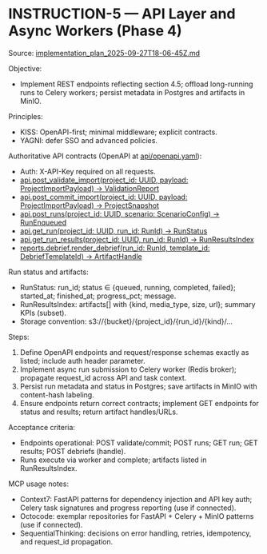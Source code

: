 # INSTRUCTION-5 — API Layer and Async Workers (Phase 4)
Source: [implementation_plan_2025-09-27T18-06-45Z.md](implementation_plan_2025-09-27T18-06-45Z.md)

Objective:
- Implement REST endpoints reflecting section 4.5; offload long-running runs to Celery workers; persist metadata in Postgres and artifacts in MinIO.

Principles:
- KISS: OpenAPI-first; minimal middleware; explicit contracts.
- YAGNI: defer SSO and advanced policies.

Authoritative API contracts (OpenAPI at [api/openapi.yaml](api/openapi.yaml)):
- Auth: X-API-Key required on all requests.
- [api.post_validate_import(project_id: UUID, payload: ProjectImportPayload) -> ValidationReport](api/openapi.yaml:1)
- [api.post_commit_import(project_id: UUID, payload: ProjectImportPayload) -> ProjectSnapshot](api/openapi.yaml:1)
- [api.post_runs(project_id: UUID, scenario: ScenarioConfig) -> RunEnqueued](api/openapi.yaml:1)
- [api.get_run(project_id: UUID, run_id: RunId) -> RunStatus](api/openapi.yaml:1)
- [api.get_run_results(project_id: UUID, run_id: RunId) -> RunResultsIndex](api/openapi.yaml:1)
- [reports.debrief.render_debrief(run_id: RunId, template_id: DebriefTemplateId) -> ArtifactHandle](reports/debrief_template.md:1)

Run status and artifacts:
- RunStatus: run_id; status ∈ {queued, running, completed, failed}; started_at; finished_at; progress_pct; message.
- RunResultsIndex: artifacts[] with {kind, media_type, size, url}; summary KPIs (subset).
- Storage convention: s3://{bucket}/{project_id}/{run_id}/{kind}/...

Steps:
1) Define OpenAPI endpoints and request/response schemas exactly as listed; include auth header parameter.
2) Implement async run submission to Celery worker (Redis broker); propagate request_id across API and task context.
3) Persist run metadata and status in Postgres; save artifacts in MinIO with content-hash labeling.
4) Ensure endpoints return correct contracts; implement GET endpoints for status and results; return artifact handles/URLs.

Acceptance criteria:
- Endpoints operational: POST validate/commit; POST runs; GET run; GET results; POST debriefs (handle).
- Runs execute via worker and complete; artifacts listed in RunResultsIndex.

MCP usage notes:
- Context7: FastAPI patterns for dependency injection and API key auth; Celery task signatures and progress reporting (use if connected).
- Octocode: exemplar repositories for FastAPI + Celery + MinIO patterns (use if connected).
- SequentialThinking: decisions on error handling, retries, idempotency, and request_id propagation.